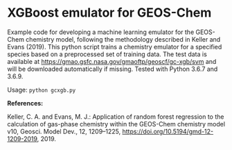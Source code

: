 # XGBoost emulator for GEOS-Chem
Example code for developing a machine learning emulator for the GEOS-Chem chemistry model, following the methodology described in Keller and Evans (2019). This python script trains a chemistry emulator for a specified species based on a preprocessed set of training data. The test data is available at https://gmao.gsfc.nasa.gov/gmaoftp/geoscf/gc-xgb/svm and will be downloaded automatically if missing. Tested with Python 3.6.7 and 3.6.9.

Usage: `python gcxgb.py`

**References:**

Keller, C. A. and Evans, M. J.: Application of random forest regression to the calculation of gas-phase chemistry within the GEOS-Chem chemistry model v10, Geosci. Model Dev., 12, 1209–1225, https://doi.org/10.5194/gmd-12-1209-2019, 2019.
